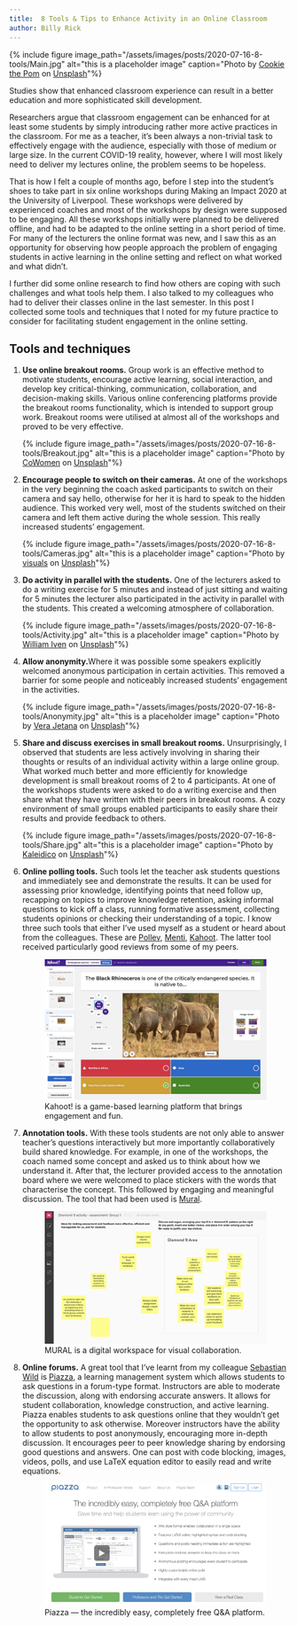 ```yaml
---
title:  8 Tools & Tips to Enhance Activity in an Online Classroom
author: Billy Rick
---
```


{% include figure image_path="/assets/images/posts/2020-07-16-8-tools/Main.jpg" alt="this is a placeholder image" caption="Photo by [Cookie the Pom](https://unsplash.com/@cookiethepom) on [Unsplash](https://unsplash.com/s/photos/computer-classroom)"%}

Studies show that enhanced classroom experience can result in a better education and more sophisticated skill development.

Researchers argue that classroom engagement can be enhanced for at least some students by simply introducing rather more active practices in the classroom. For me as a teacher, it’s been always a non-trivial task to effectively engage with the audience, especially with those of medium or large size. In the current COVID-19 reality, however, where I will most likely need to deliver my lectures online, the problem seems to be hopeless.

That is how I felt a couple of months ago, before I step into the student’s shoes to take part in six online workshops during Making an Impact 2020 at the University of Liverpool. These workshops were delivered by experienced coaches and most of the workshops by design were supposed to be engaging. All these workshops initially were planned to be delivered offline, and had to be adapted to the online setting in a short period of time. For many of the lecturers the online format was new, and I saw this as an opportunity for observing how people approach the problem of engaging students in active learning in the online setting and reflect on what worked and what didn’t.

I further did some online research to find how others are coping with such challenges and what tools help them. I also talked to my colleagues who had to deliver their classes online in the last semester.  In this post I collected some tools and techniques that I noted for my future practice to consider for facilitating student engagement in the online setting.

## Tools and techniques
<ol class="steps">
<li><strong>Use online breakout rooms.</strong>
Group work is an effective method to motivate students, encourage active learning, social interaction, and develop key critical-thinking, communication, collaboration, and decision-making skills. Various online conferencing platforms provide the breakout rooms functionality, which is intended to support group work. Breakout rooms were utilised at almost all of the workshops and proved to be very effective.</li>

{% include figure image_path="/assets/images/posts/2020-07-16-8-tools/Breakout.jpg" alt="this is a placeholder image" caption="Photo by [CoWomen](https://unsplash.com/@cowomen) on [Unsplash](https://unsplash.com/s/photos/zoom-meeting)"%}

<li><strong>Encourage people to switch on their cameras.</strong>
At one of the workshops in the very beginning the coach asked participants to switch on their camera and say hello, otherwise for her it is hard to speak to the hidden audience. This worked very well, most of the students switched on their camera and left them active during the whole session. This really increased students’ engagement.</li>

{% include figure image_path="/assets/images/posts/2020-07-16-8-tools/Cameras.jpg" alt="this is a placeholder image" caption="Photo by [visuals](https://unsplash.com/@visuals) on [Unsplash](https://unsplash.com/s/photos/zoom)"%}


<li><strong>Do activity in parallel with the students.</strong>
One of the lecturers asked to do a writing exercise for 5 minutes and instead of just sitting and waiting for 5 minutes the lecturer also participated in the activity in parallel with the students. This created a welcoming atmosphere of collaboration.</li>

{% include figure image_path="/assets/images/posts/2020-07-16-8-tools/Activity.jpg" alt="this is a placeholder image" caption="Photo by [William Iven](https://unsplash.com/@firmbee) on [Unsplash](https://unsplash.com/s/photos/working)"%}

  
<li><strong>Allow anonymity.</strong>Where it was possible some speakers explicitly welcomed anonymous participation in certain activities. This removed a barrier for some people and noticeably increased students’ engagement in the activities.</li>

{% include figure image_path="/assets/images/posts/2020-07-16-8-tools/Anonymity.jpg" alt="this is a placeholder image" caption="Photo by [Vera Jetana](https://unsplash.com/@verajetana) on [Unsplash](https://unsplash.com/s/photos/hiding-cat)"%}


<li><strong>Share and discuss exercises in small breakout rooms.</strong>
Unsurprisingly, I observed that students are less actively involving in sharing their thoughts or results of an individual activity within a large online group. What worked much better and more efficiently for knowledge development is small breakout rooms of 2 to 4 participants. At one of the workshops students were asked to do a writing exercise and then share what they have written with their peers in breakout rooms. A cozy environment of small groups enabled participants to easily share their results and provide feedback to others.</li>

{% include figure image_path="/assets/images/posts/2020-07-16-8-tools/Share.jpg" alt="this is a placeholder image" caption="Photo by [Kaleidico](https://unsplash.com/@kaleidico) on [Unsplash](https://unsplash.com/s/photos/cozy-discussion)"%}

<li><strong>Online polling tools.</strong>
Such tools let the teacher ask students questions and immediately see and demonstrate the results. It can be used for assessing prior knowledge, identifying points that need follow up, recapping on topics to improve knowledge retention, asking informal questions to kick off a class, running formative assessment, collecting students opinions or checking their understanding of a topic. I know three such tools that either I’ve used myself as a student or heard about from the colleagues. These are <a href="https://pollev.com/" target="_blank" rel="noopener noreferrer">Pollev</a>, <a href="https://www.menti.com/" target="_blank" rel="noopener noreferrer">Menti</a>, <a href="https://kahoot.com/" target="_blank" rel="noopener noreferrer">Kahoot</a>. The latter tool received particularly good reviews from some of my peers.
<figure class="">
    <img src="/assets/images/posts/2020-07-16-8-tools/Kahoot.jpg" alt="Kahoot! is a game-based learning platform that brings engagement and fun">
    <figcaption>
        Kahoot! is a game-based learning platform that brings engagement and fun.
    </figcaption>
</figure>
</li>

<li><strong>Annotation tools.</strong>
With these tools students are not only able to answer teacher’s questions interactively but more importantly collaboratively build shared knowledge. For example, in one of the workshops, the coach named some concept and asked us to think about how we understand it. After that, the lecturer provided access to the annotation board where we were welcomed to place stickers with the words that characterise the concept. This followed by engaging and meaningful discussion. The tool that had been used is <a href="https://www.mural.co/" target="_blank" rel="noopener noreferrer">Mural</a>.
<figure class="">
    <img src="/assets/images/posts/2020-07-16-8-tools/Mural.png" alt="MURAL is a digital workspace for visual collaboration.">
    <figcaption>
        MURAL is a digital workspace for visual collaboration.
    </figcaption>
</figure>

</li>

<li><strong>Online forums.</strong>
A great tool that I’ve learnt from my colleague <a href="https://www.wild-inter.net/" target="_blank" rel="noopener noreferrer">Sebastian Wild</a> is <a href="https://piazza.com/" target="_blank" rel="noopener noreferrer">Piazza</a>, a learning management system which allows students to ask questions in a forum-type format. Instructors are able to moderate the discussion, along with endorsing accurate answers. It allows for student collaboration, knowledge construction, and active learning. Piazza enables students to ask questions online that they wouldn’t get the opportunity to ask otherwise. Moreover instructors have the ability to allow students to post anonymously, encouraging more in-depth discussion. It encourages peer to peer knowledge sharing by endorsing good questions and answers. One can post with code blocking, images, videos, polls, and use LaTeX equation editor to easily read and write equations.
<figure class="">
    <img src="/assets/images/posts/2020-07-16-8-tools/Piazza.png" alt="The incredibly easy, completely free Q&amp;A platform.">
    <figcaption>
        Piazza &mdash; the incredibly easy, completely free Q&amp;A platform.
    </figcaption>
</figure>
</li>
</ol>


<!--
1. **Use online breakout rooms**.
Group work is an effective method to motivate students, encourage active learning, social interaction, and develop key critical-thinking, communication, collaboration, and decision-making skills. Various online conferencing platforms provide the breakout rooms functionality, which is intended to support group work. Breakout rooms were utilised at almost all of the workshops and proved to be very effective.

2. **Encourage people to switch on their cameras**. 
At one of the workshops in the very beginning the coach asked participants to switch on their camera and say hello, otherwise for her it is hard to speak to the hidden audience. This worked very well, most of the students switched on their camera and left them active during the whole session. This really increased students’ engagement.

3. **Do activity in parallel with the students**. One of the lecturers asked to do a writing exercise for 5 minutes and instead of just sitting and waiting for 5 minutes the lecturer also participated in the activity in parallel with the students. This created a welcoming atmosphere of collaboration.

4. **Allow anonymity**. Where it was possible some speakers explicitly welcomed anonymous participation in certain activities. This removed a barrier for some people and noticeably increased students’ engagement in the activities.

5. **Share and discuss exercises in small breakout rooms**. Unsurprisingly, I observed that students are less actively involving in sharing their thoughts or results of an individual activity within a large online group. What worked much better and more efficiently for knowledge development is small breakout rooms of 2 to 4 participants. At one of the workshops students were asked to do a writing exercise and then share what they have written with their peers in breakout rooms. A cozy environment of small groups enabled participants to easily share their results and provide feedback to others.

6. **Online polling tools**. Such tools let the teacher ask students questions and immediately see and demonstrate the results. It can be used for assessing prior knowledge, identifying points that need follow up, recapping on topics to improve knowledge retention, asking informal questions to kick off a class, running formative assessment, collecting students opinions or checking their understanding of a topic. I know three such tools that either I’ve used myself as a student or heard about from the colleagues. These are [Pollev](https://pollev.com/), [Menti](https://www.menti.com/), [Kahoot](https://kahoot.com/). The latter tool received particularly good reviews from some of my peers. 

7. **Annotation tools**. With these tools students are not only able to answer teacher’s questions interactively but more importantly collaboratively build shared knowledge. For example, in one of the workshops, the coach named some concept and asked us to think about how we understand it. After that, the lecturer provided access to the annotation board where we were welcomed to place stickers with the words that characterise the concept. This followed by engaging and meaningful discussion. The tool that had been used is [Mural](https://www.mural.co/).

8. **Online forums**. A great tool that I’ve learnt from my colleague [Sebastian Wild](https://www.wild-inter.net/) is [Piazza](https://piazza.com/), a learning management system which allows students to ask questions in a forum-type format. Instructors are able to moderate the discussion, along with endorsing accurate answers. It allows for student collaboration, knowledge construction, and active learning. Piazza enables students to ask questions online that they wouldn’t get the opportunity to ask otherwise. Moreover instructors have the ability to allow students to post anonymously, encouraging more in-depth discussion. It encourages peer to peer knowledge sharing by endorsing good questions and answers. One can post with code blocking, images, videos, polls, and use LaTeX equation editor to easily read and write equations.
-->